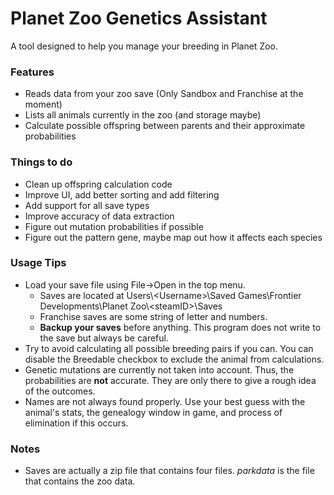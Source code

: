 ﻿# Planet Zoo Genetics Assistant
A tool designed to help you manage your breeding in Planet Zoo.

### Features
- Reads data from your zoo save (Only Sandbox and Franchise at the moment)
- Lists all animals currently in the zoo (and storage maybe)
- Calculate possible offspring between parents and their approximate probabilities

### Things to do
- Clean up offspring calculation code
- Improve UI, add better sorting and add filtering
- Add support for all save types
- Improve accuracy of data extraction
- Figure out mutation probabilities if possible
- Figure out the pattern gene, maybe map out how it affects each species

### Usage Tips
- Load your save file using File->Open in the top menu.
    - Saves are located at Users\\\<Username>\Saved Games\Frontier Developments\Planet Zoo\\\<steamID>\Saves
    - Franchise saves are some string of letter and numbers.
    - **Backup your saves** before anything. This program does not write to the save but always be careful.
- Try to avoid calculating all possible breeding pairs if you can. You can disable the Breedable checkbox to exclude the animal from calculations.
- Genetic mutations are currently not taken into account. Thus, the probabilities are **not** accurate. They are only there to give a rough idea of the outcomes.
- Names are not always found properly. Use your best guess with the animal's stats, the genealogy window in game, and process of elimination if this occurs.

### Notes
- Saves are actually a zip file that contains four files. *parkdata* is the file that contains the zoo data. 
